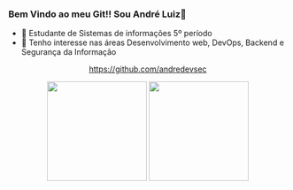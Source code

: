 ### Bem Vindo ao meu Git!! Sou André Luiz👋


- 🔭  Estudante de Sistemas de informações 5º período
- 🌱  Tenho interesse nas áreas Desenvolvimento web, DevOps, Backend e Segurança da Informação
<div align="center">


<https://github.com/andredevsec> 
                                
<img height="180em" src="https://github-readme-stats.vercel.app/api?username=andredevsec&show_icons=true&theme=prussian&include_all_commits=true&count_private=true"/>

<img height="180em" src="https://github-readme-stats.vercel.app/api/top-langs/?username=andredevsec&layout=compact&langs_count=7&theme=prussian"/>
</div>

